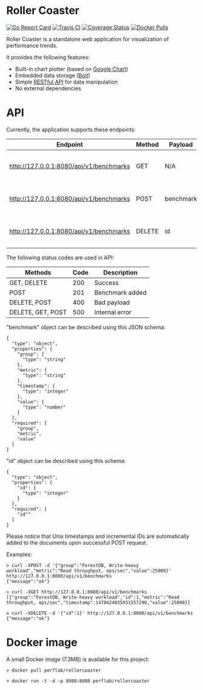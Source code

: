 Roller Coaster
==============

[![Go Report Card](https://goreportcard.com/badge/github.com/pavel-paulau/rollercoaster)](https://goreportcard.com/report/github.com/pavel-paulau/rollercoaster)
[![Travis CI](https://travis-ci.org/pavel-paulau/rollercoaster.svg?branch=master)](https://travis-ci.org/pavel-paulau/rollercoaster)
[![Coverage Status](https://coveralls.io/repos/github/pavel-paulau/rollercoaster/badge.svg?branch=master)](https://coveralls.io/github/pavel-paulau/rollercoaster?branch=master)
[![Docker Pulls](https://img.shields.io/docker/pulls/perflab/rollercoaster.svg?maxAge=3600)](https://hub.docker.com/r/perflab/rollercoaster/)

Roller Coaster is a standalone web application for visualization of performance trends.

It provides the following features:

* Built-in chart plotter (based on [Google Chart](https://developers.google.com/chart/))
* Embedded data storage ([Bolt](https://github.com/boltdb/bolt))
* Simple [RESTful API](https://github.com/gin-gonic/gin) for data manipulation
* No external dependencies

API
===

Currently, the application supports these endpoints: 

| Endpoint                                | Method | Payload   | Description                                      |
|-----------------------------------------|--------|-----------|--------------------------------------------------|
| http://127.0.0.1:8080/api/v1/benchmarks | GET    | N/A       | Gets a list of all "benchmark" objects           |
| http://127.0.0.1:8080/api/v1/benchmarks | POST   | benchmark | Adds a new "benchmark" object to the data bucket |
| http://127.0.0.1:8080/api/v1/benchmarks | DELETE | id        | Deletes an existing "benchmark" object by id     |

The following status codes are used in API:

| Methods           | Code | Description     |
|-------------------|------|-----------------|
| GET, DELETE       | 200  | Success         |
| POST              | 201  | Benchmark added |
| DELETE, POST      | 400  | Bad payload     |
| DELETE, GET, POST | 500  | Internal error  |

"benchmark" object can be described using this JSON schema:

```
{
  "type": "object",
  "properties": {
    "group": {
      "type": "string"
    },
    "metric": {
      "type": "string"
    },
    "timestamp": {
      "type": "integer"
    },
    "value": {
      "type": "number"
    }
  },
  "required": [
    "group",
    "metric",
    "value"
  ]
}
```

"id" object can be described using this schema:

```
{
  "type": "object",
  "properties": {
    "id": {
      "type": "integer"
    }
  },
  "required": [
    "id""
  ]
}
```

Please notice that Unix timestamps and incremental IDs are automatically added to the documents upon successful POST request.

Examples:

```
> curl -XPOST -d '{"group":"ForestDB, Write-heavy workload","metric":"Read throughput, ops/sec","value":25000}' http://127.0.0.1:8080/api/v1/benchmarks
{"message":"ok"}
```

```
> curl -XGET http://127.0.0.1:8080/api/v1/benchmarks
[{"group":"ForestDB, Write-heavy workload","id":1,"metric":"Read throughput, ops/sec","timestamp":1470424035931557290,"value":25000}]
```

```
> curl -XDELETE -d '{"id":1}' http://127.0.0.1:8080/api/v1/benchmarks
{"message":"ok"}
```

Docker image
============

A small Docker image (7.3MB) is available for this project:

```
> docker pull perflab/rollercoaster

> docker run -t -d -p 8080:8080 perflab/rollercoaster
```
